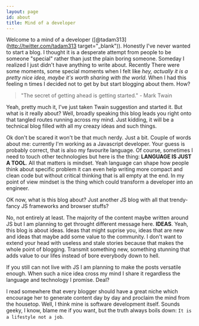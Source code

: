 ```yaml
---
layout: page
id: about
title: Mind of a developer
---
```


Welcome to a mind of a developer ([@tadam313](http://twitter.com/tadam313 target="_blank")). Honestly I've never wanted to start a blog. I thought it is a desperate attempt from people to be someone "special" rather than just the plain boring someone. Someday I realized I just didn't have anything to write about. Recently There were some moments, some special moments when I felt like *hey, actually it is a pretty nice idea, maybe it's worth sharing with the world*. When I had this feeling n times I decided not to get by but start blogging about them. How?

> "The secret of getting ahead is getting started." - Mark Twain

Yeah, pretty much it, I've just taken Twain suggestion and started it. But what is it really about? Well, broadly speaking this blog leads you right onto that tangled routes running across my mind. Just kidding, it will be a technical blog filled with all my creazy ideas and such things.


Ok don't be scared it won't be that much nerdy. Just a bit. Couple of words about me: currently I'm working as a Javascript developer. Your guess is probably correct, that is also my favourite language. Of course, sometimes I need to touch other technologies but here is the thing: **LANGUAGE IS JUST A TOOL**. All that matters is mindset. Yeah language can shape how people think about specific problem it can even help writing more compact and clean code but without critical thinking that is all empty at the end. In my point of view mindset is the thing which could transform a developer into an engineer.

OK now, what is this blog about? Just another JS blog with all that trendy-fancy JS frameworks and browser stuffs?

No, not entirely at least. The majority of the content maybe written around JS but I am planning to get throught different message here. **IDEAS**. Yeah, this blog is about ideas. Ideas that might suprise you, ideas that are new and ideas that maybe add some value to the community. I don't want to extend your head with useless and stale stories because that makes the whole point of blogging. Transmit something new, something stunning that adds value to our lifes instead of bore everybody down to hell.


If you still can not live with JS I am planning to make the posts versatile enough. When such a nice idea cross my mind I share it regardless the language and technology I promise. Deal?

I read somewhere that every blogger should have a great niche which encourage her to generate content day by day and proclaim the mind from the housetop. Well, I think mine is software development itself. Sounds geeky, I know, blame me if you want, but the truth always boils down: `It is a lifestyle not a job`.